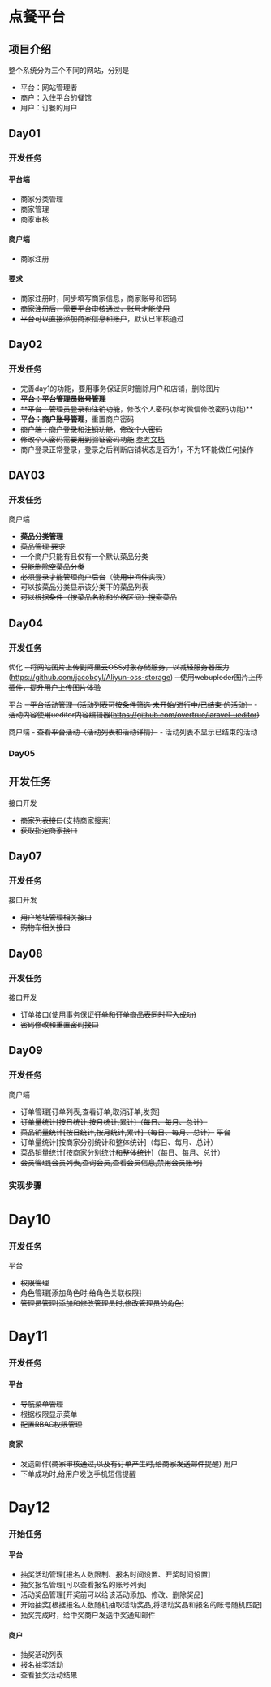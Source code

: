 # 点餐平台

## 项目介绍

整个系统分为三个不同的网站，分别是

- 平台：网站管理者
- 商户：入住平台的餐馆
- 用户：订餐的用户

## Day01

### 开发任务

#### 平台端

- 商家分类管理
- 商家管理
- 商家审核

#### 商户端

- 商家注册

#### 要求

- 商家注册时，同步填写商家信息，商家账号和密码
- ~~商家注册后，需要平台审核通过，账号才能使用~~
- ~~平台可以直接添加商家信息和账户~~，默认已审核通过

### 

## Day02

### 开发任务

- 完善day1的功能，要用事务保证同时删除用户和店铺，删除图片
- ~~**平台：平台管理员账号管理**~~
- ~~**平台：管理员登录和注销功能~~，修改个人密码(参考微信修改密码功能)**
- ~~**平台：商户账号管理**~~，重置商户密码
- ~~商户端：商户登录和注销功能~~，~~修改个人密码~~
- ~~修改个人密码需要用到验证密码功能~~,[参考文档](https://laravel-china.org/docs/laravel/5.5/hashing)
- ~~商户登录正常登录，登录之后判断店铺状态是否为1，不为1不能做任何操作~~

## DAY03

### 开发任务

商户端

- **~~菜品分类管理~~**
- ~~菜品管理 要求~~
- ~~一个商户只能有且仅有一个默认菜品分类~~
- ~~只能删除空菜品分类~~
- ~~必须登录才能管理商户后台~~（~~使用中间件实现~~）
- ~~可以按菜品分类显示该分类下的菜品列表~~
- ~~可以根据条件~~~~（~~~~按菜品名称和价格区间）搜索菜品~~

## Day04

### 开发任务

优化 
~~\- 将网站图片上传到阿里云OSS对象存储服务，以减轻服务器压力~~(<https://github.com/jacobcyl/Aliyun-oss-storage>) 
~~\- 使用webuploder图片上传插件，提升用户上传图片体验~~

平台 
~~\- 平台活动管理（活动列表可按条件筛选 未开始/进行中/已结束 的活动）~~ 
\- ~~活动内容使用ueditor内容编辑器(<https://github.com/overtrue/laravel-ueditor>)~~

商户端 
\- ~~查看平台活动（活动列表和活动详情）~~ 
\- 活动列表不显示已结束的活动

### Day05

## 开发任务

接口开发 

- ~~商家列表接口~~(支持商家搜索) 
- ~~获取指定商家接口~~



## Day07

### 开发任务

接口开发 

- ~~用户地址管理相关接口~~ 
- ~~购物车相关接口~~

## Day08

### 开发任务

接口开发 

- 订单接口(使用事务保证~~订单和订单商品表同时写入成功)~~ 
- ~~密码修改和重置密码接口~~

## Day09

### 开发任务

商户端 

- ~~订单管理[订单列表,查看订单,取消订单,发货]~~ 
- ~~订单量统计[按日统计,按月统计,累计]（每日、每月、总计）~~ 
- ~~菜品销量统计[按日统计,按月统计,累计]（每日、每月、总计）~~ 
  ~~平台~~ 
- 订单量统计[按商家分别统计和~~整体统计~~]（每日、每月、总计） 
- 菜品销量统计[按商家分别统计~~和整体统计~~]（每日、每月、总计） 
- ~~会员管理[会员列表,查询会员,查看会员信息,禁用会员账号]~~

### 实现步骤



# Day10

### 开发任务

平台 

- ~~权限管理~~ 
- ~~角色管理[添加角色时,给角色关联权限]~~ 
- ~~管理员管理[添加和修改管理员时,修改管理员的角色]~~

# Day11

### 开发任务

#### 平台 

- ~~导航菜单管理~~ 
- 根据权限显示菜单 
- ~~配置RBAC权限管理~~ 

#### 商家 

- 发送邮件(~~商家审核通过,以及有订单产生时,给商家发送邮件提醒~~) 
  用户 
- 下单成功时,给用户发送手机短信提醒

# Day12

### 开始任务

#### 平台 

- 抽奖活动管理[报名人数限制、报名时间设置、开奖时间设置] 
- 抽奖报名管理[可以查看报名的账号列表] 
- 活动奖品管理[开奖前可以给该活动添加、修改、删除奖品] 
- 开始抽奖[根据报名人数随机抽取活动奖品,将活动奖品和报名的账号随机匹配] 
- 抽奖完成时，给中奖商户发送中奖通知邮件 

#### 商户 

- 抽奖活动列表 
- 报名抽奖活动 
- 查看抽奖活动结果